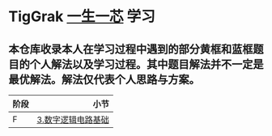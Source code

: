 # TigGrak [一生一芯](https://ysyx.oscc.cc/) 学习

## 本仓库收录本人在学习过程中遇到的部分黄框和蓝框题目的个人解法以及学习过程。其中题目解法并不一定是最优解法。解法仅代表个人思路与方案。

| 阶段 | 小节 |
| :-----| ----: |
| F | [3.数字逻辑电路基础](/F/F3) |
